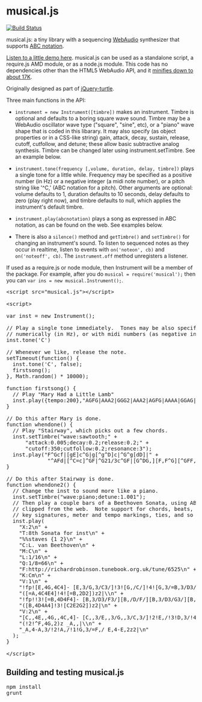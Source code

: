 musical.js
==========

[![Build Status](https://travis-ci.org/PencilCode/musical.js.png?branch=master)](https://travis-ci.org/PencilCode/musical.js)

musical.js: a tiny library with a sequencing
[WebAudio](https://dvcs.w3.org/hg/audio/raw-file/tip/webaudio/specification.html)
synthesizer that supports
[ABC notation](http://abcnotation.com/).

[Listen to a little demo here](https://rawgit.com/PencilCode/musical.js/master/test/demo/minuet.html).
musical.js can be used as a standalone script, a require.js AMD module, or
as a node.js module.  This code has no dependencies other than the HTML5
WebAudio API, and it
[minifies down to about 17K](https://raw.githubusercontent.com/PencilCode/musical.js/master/musical.min.js).

Originally designed as part of
[jQuery-turtle](https://github.com/PencilCode/jquery-turtle).

Three main functions in the API:

* `instrument = new Instrument([timbre])` makes an instrument. Timbre
  is optional and defaults to a boring square wave sound.  Timbre
  may be a WebAudio oscillator wave type ("square", "sine", etc),
  or a "piano" wave shape that is coded in this libarary.
  It may also specify (as object properties or in a CSS-like
  string) gain, attack, decay, sustain, release, cutoff, cutfollow,
  and detune; these allow basic subtractive analog synthesis.
  Timbre can be changed later using instrument.setTimbre.  See an
  example below.

* `instrument.tone(frequency [,volume, duration, delay, timbre])`
  plays a single tone for a little while.  Frequency may be specified
  as a positive number (in Hz) or a negative integer (a midi note
  number), or a pitch string like '^C,' (ABC notation for a pitch).
  Other arguments are optional: volume defaults to 1, duration
  defaults to 10 seconds, delay defaults to zero (play right now),
  and timbre defaults to null, which applies the instrument's default
  timbre.

* `instrument.play(abcnotation)` plays a song as expressed in ABC
  notation, as can be found on the web.  See examples below.

* There is also a `silence()` method and `getTimbre()` and `setTimbre()`
  for changing an instrument's sound. To listen to sequenced
  notes as they occur in realtime, listen to events with
  `on('noteon', cb)` and `on('noteoff', cb)`.  The `instrument.off`
  method unregisters a listener.

If used as a require.js or node module, then Instrument will be
a member of the package.  For example, after you do
`musical = require('musical');` then you can
`var ins = new musical.Instrument();`.

<pre>
&lt;script src="musical.js"&gt;&lt;/script&gt;

&lt;script&gt;

var inst = new Instrument();

// Play a single tone immediately.  Tones may be also specified
// numerically (in Hz), or with midi numbers (as negative integers).
inst.tone('C')

// Whenever we like, release the note.
setTimeout(function() {
  inst.tone('C', false);
  firstsong();
}, Math.random() * 10000);

function firstsong() {
  // Play "Mary Had a Little Lamb"
  inst.play({tempo:200},"AGFG|AAA2|GGG2|AAA2|AGFG|AAAA|GGAG|F4|z4", whendone)
}

// Do this after Mary is done.
function whendone() {
  // Play "Stairway", which picks out a few chords.
  inst.setTimbre("wave:sawtooth;" +
      "attack:0.005;decay:0.2;release:0.2;" +
      "cutoff:350;cutfollow:0.2;resonance:3");
  inst.play("F^Gcf|[gE]c^G|g[^g^D]c|^G^g[dD]|" +
             "^AFd|[^C=c]^GF|^G21/3c^GF|[G^DG,][F,F^G][^GFF,]2z4", whendone2);
}

// Do this after Stairway is done.
function whendone2() {
  // Change the inst to sound more like a piano.
  inst.setTimbre("wave:piano;detune:1.001");
  // Then play a couple bars of a Beethoven Sonata, using ABC notation
  // clipped from the web.  Note support for chords, beats, accidentals,
  // key signatures, meter and tempo markings, ties, and so on.
  inst.play(
    "X:2\n" +
    "T:8th Sonata for inst\n" +
    "%%staves {1 2}\n" +
    "C:L. van Beethoven\n" +
    "M:C\n" +
    "L:1/16\n" +
    "Q:1/8=66\n" +
    "F:http://richardrobinson.tunebook.org.uk/tune/6525\n" +
    "K:Cm\n" +
    "V:1\n" +
    "!fp![E,4G,4C4]- [E,3/G,3/C3/]!3![G,/C/]!4![G,3/=B,3/D3/]!5![G,/C/E/] " +
    "([=A,4C4E4]!4![=B,2D2])z2|\\n" +
    "!fp!!3![=B,4D4F4]- [B,3/D3/F3/][B,/D/F/][B,3/D3/G3/][B,/D/A/] " +
    "([B,4D4A4]!3![C2E2G2])z2|\n" +
    "V:2\n" +
    "[C,,4E,,4G,,4C,4]- [C,,3/E,,3/G,,3/C,3/]!2!E,/!3!D,3/!4!C,/ " +
    "(!2!^F,4G,2)z _A,,|\\n" +
    "_A,4-A,3/!2!A,/!1!G,3/=F,/ E,4-E,2z2|\n"
  );
}

&lt;/script&gt;
</pre>


Building and testing musical.js
-------------------------------

<pre>
npm install
grunt
</pre>
